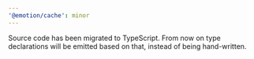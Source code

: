 ```yaml
---
'@emotion/cache': minor
---
```


Source code has been migrated to TypeScript. From now on type declarations will be emitted based on that, instead of being hand-written.
